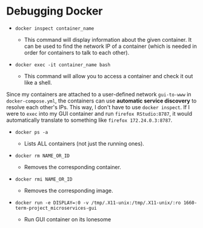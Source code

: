 # Debugging Docker

 * `docker inspect container_name` 

   - This command will display information about the given container. It can be used to find the network IP of a container 
(which is needed in order for containers to talk to each other). 

 * `docker exec -it container_name bash`

   - This command will allow you to access a container and check it out like a shell.

Since my containers are attached to a user-defined network `gui-to-www` in `docker-compose.yml`, the containers can 
use **automatic service discovery** to resolve each other's IPs. This way, I don't have to use `docker inspect`. 
If I were to `exec` into my GUI container and run `firefox RStudio:8787`, it would automatically translate to 
something like `firefox 172.24.0.3:8787`.

 * `docker ps -a`
 
   - Lists ALL containers (not just the running ones).

 * `docker rm NAME_OR_ID`
 
   - Removes the corresponding container.

 * `docker rmi NAME_OR_ID`
 
   - Removes the corresponding image.
   
 * `docker run -e DISPLAY=:0 -v /tmp/.X11-unix:/tmp/.X11-unix/:ro 1660-term-project_microservices-gui`
 
   - Run GUI container on its lonesome